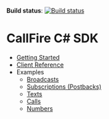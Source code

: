 __Build status__: [![Build status](https://ci.appveyor.com/api/projects/status/rv7v3kq0upmyao3y)](https://ci.appveyor.com/project/GabrielMoskovicz/callfire-csharp-sdk)

CallFire C# SDK
================

* [Getting Started](/docs/en/00.getting.started.md)
* [Client Reference](/client-map.md)
* Examples
    * [Broadcasts](/docs/en/01.broadcasts.md)
    * [Subscriptions (Postbacks)](/docs/en/02.subscriptions.md)
	* [Texts](/docs/en/03.texts.md)
	* [Calls](/docs/en/04.calls.md)
	* [Numbers](/docs/en/06.numbers.md)

